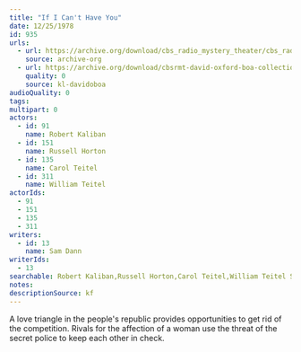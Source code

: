 ```yaml
---
title: "If I Can't Have You"
date: 12/25/1978
id: 935
urls: 
  - url: https://archive.org/download/cbs_radio_mystery_theater/cbs_radio_mystery_theater-0901-0950.zip/cbs_radio_mystery_theater-0901-0950%2Fcbsrmt_0935_if_i_cant_have_you.mp3
    source: archive-org
  - url: https://archive.org/download/cbsrmt-david-oxford-boa-collection/CBSRMT-781225-0935-repeated-790705-If-I-Can't-Have-You-(128-44)_KQV-{BoA}.mp3
    quality: 0
    source: kl-davidoboa
audioQuality: 0
tags: 
multipart: 0
actors:  
  - id: 91
    name: Robert Kaliban  
  - id: 151
    name: Russell Horton  
  - id: 135
    name: Carol Teitel  
  - id: 311
    name: William Teitel
actorIds:  
  - 91  
  - 151  
  - 135  
  - 311
writers:  
  - id: 13
    name: Sam Dann
writerIds:  
  - 13
searchable: Robert Kaliban,Russell Horton,Carol Teitel,William Teitel Sam Dann
notes: 
descriptionSource: kf
---
```

A love triangle in the people's republic provides opportunities to get rid of the competition. Rivals for the affection of a woman use the threat of the secret police to keep each other in check.